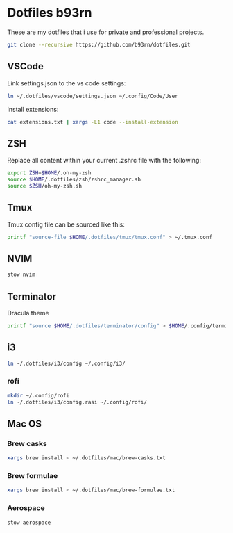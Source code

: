 # Dotfiles b93rn

These are my dotfiles that i use for private and professional projects.

```zsh
git clone --recursive https://github.com/b93rn/dotfiles.git
```

## VSCode

Link settings.json to the vs code settings:

```bash
ln ~/.dotfiles/vscode/settings.json ~/.config/Code/User
```

Install extensions:

```bash
cat extensions.txt | xargs -L1 code --install-extension
```

## ZSH

Replace all content within your current .zshrc file with the following:

```bash
export ZSH=$HOME/.oh-my-zsh
source $HOME/.dotfiles/zsh/zshrc_manager.sh
source $ZSH/oh-my-zsh.sh
```

## Tmux

Tmux config file can be sourced like this:

```bash
printf "source-file $HOME/.dotfiles/tmux/tmux.conf" > ~/.tmux.conf
```

## NVIM

```bash
stow nvim
```

## Terminator

Dracula theme

```bash
printf "source $HOME/.dotfiles/terminator/config" > $HOME/.config/terminator/config
```

## i3

```bash
ln ~/.dotfiles/i3/config ~/.config/i3/
```

### rofi

```bash
mkdir ~/.config/rofi
ln ~/.dotfiles/i3/config.rasi ~/.config/rofi/
```

## Mac OS

### Brew casks

```bash
xargs brew install < ~/.dotfiles/mac/brew-casks.txt
```

### Brew formulae

```bash
xargs brew install < ~/.dotfiles/mac/brew-formulae.txt
```

### Aerospace

```bash
stow aerospace
```

